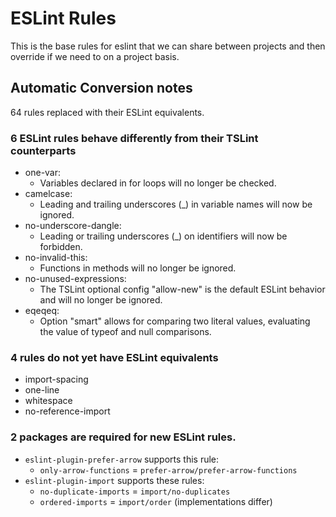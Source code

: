 # ESLint Rules

This is the base rules for eslint that we can share between projects and then override if we need to on a project basis.

## Automatic Conversion notes
64 rules replaced with their ESLint equivalents.

### 6 ESLint rules behave differently from their TSLint counterparts
* one-var:
  - Variables declared in for loops will no longer be checked.
* camelcase:
  - Leading and trailing underscores (_) in variable names will now be ignored.
* no-underscore-dangle:
  - Leading or trailing underscores (_) on identifiers will now be forbidden.
* no-invalid-this:
  - Functions in methods will no longer be ignored.
* no-unused-expressions:
  - The TSLint optional config "allow-new" is the default ESLint behavior and will no longer be ignored.
* eqeqeq:
  - Option "smart" allows for comparing two literal values, evaluating the value of typeof and null comparisons.

### 4 rules do not yet have ESLint equivalents
- import-spacing
- one-line
- whitespace
- no-reference-import

### 2 packages are required for new ESLint rules.
- `eslint-plugin-prefer-arrow` supports this rule:
  * `only-arrow-functions` = `prefer-arrow/prefer-arrow-functions`
- `eslint-plugin-import` supports these rules:
  * `no-duplicate-imports` = `import/no-duplicates`
  * `ordered-imports` = `import/order` (implementations differ)